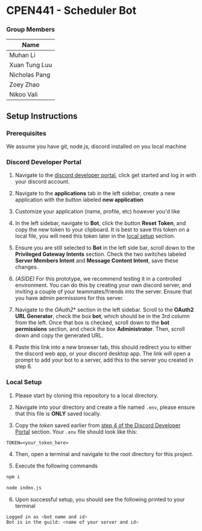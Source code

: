 # CPEN441 - Scheduler Bot

### Group Members
| Name | 
| ---- |
| Muhan Li |
| Xuan Tung Luu |
| Nicholas Pang |
| Zoey Zhao |
| Nikoo Vali |

## Setup Instructions

### Prerequisites
We assume you have git, node.js, discord installed on you local machine

### Discord Developer Portal
1. Navigate to the [discord developer portal](https://discord.com/developers/), click get started and log in with your discord account.

2. Navigate to the **applications** tab in the left sidebar, create a new application with the button labeled **new application**

3. Customize your application (name, profile, etc) however you'd like

4. In the left sidebar, navigate to **Bot**, click the button **Reset Token**, and copy the new token to your clipboard. It is best to save this token on a local file, you will need this token later in the [local setup](#local-setup) section.

5. Ensure you are still selected to **Bot** in the left side bar, scroll down to the **Privileged Gateway Intents** section. Check the two switches labeled **Server Members Intent** and **Message Content Intent**, save these changes.

6. *(ASIDE)* For this prototype, we recommend testing it in a controlled environment. You can do this by creating your own discord server, and inviting a couple of your teammates/friends into the server. Ensure that you have admin permissions for this server.

7. Navigate to the *OAuth2** section in the left sidebar. Scroll to the **OAuth2 URL Generator**, check the box **bot**, which should be in the 3rd column from the left. Once that box is checked, scroll down to the **bot permissions** section, and check the box **Administrator**. Then, scroll down and copy the generated URL.

8. Paste this link into a new browser tab, this should redirect you to either the discord web app, or your discord desktop app. The link will open a prompt to add your bot to a server, add this to the server you created in step 6.

### Local Setup
1. Please start by cloning this repository to a local directory.

2. Navigate into your directory and create a file named `.env`, please ensure that this file is **ONLY** saved locally.

3. Copy the *token* saved earlier from [step 4 of the Discord Developer Portal](#discord-developer-portal) section. Your `.env` file should look like this:
```
TOKEN=<your_token_here>
```
4. Then, open a terminal and navigate to the root directory for this project. 

5. Execute the following commands
```zsh
npm i
```
```zsh
node index.js
```
6. Upon successful setup, you should see the following printed to your terminal
```zsh
Logged in as <bot name and id>
Bot is in the guild: <name of your server and id>
```
